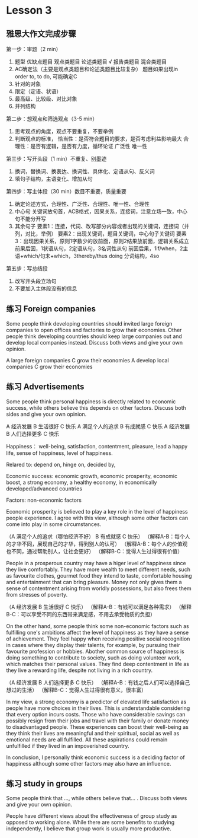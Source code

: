 # Lesson 3 

## 雅思大作文完成步骤

第一步：审题（2 min）
1. 题型
   优缺点题目
   观点类题目
   论述类题目 √
   报告类题目
   混合类题目
2. AC确定法（主要是观点类题目和论述类题目比较复杂）
   题目如果出现in order to, to do, 可能确定C
3. 针对的对象
4. 限定（定语、状语）
5. 最高级、比较级、对比对象
6. 并列结构

第二步：想观点和筛选观点（3-5 min）
1. 思考观点的角度，观点不要重复，不要举例
2. 判断观点的标准，
   恰当性：是否符合题目的要求，是否考虑利益影响最大
   合理性：是否有逻辑，是否有力度，循环论证
   广泛性
   唯一性

第三步：写开头段（1 min）不重复、别墨迹
1. 换词，替换词、换表达、换词性、具体化、定语从句、反义词
2. 填句子结构，主语变化、增加从句

第四步：写主体段（30 min）数目不重要，质量重要
1. 确定论述方式，合理性、广泛性、合理性、唯一性、合理性
2. 中心句
   关键词放句首，ACB格式，因果关系，连接词，注意立场一致，中心句不能分开写
3. 其余句子
   要素1：连接，代词、改写部分内容或者出现的关键词，连接词（并列，对比，举例）
   要素2：出现关键词，题目关键词，中心句子关键词
   要素3：出现因果关系，原则1字数少的放前面，原则2结果放前面，逻辑关系成立
   前果后因，1状语从句，2定语从句，3名词性从句
   前因后果，1if/when，2主语+which/句末+which，3thereby/thus doing 分词结构，4so

第五步：写总结段
1. 改写开头段立场句
2. 不要加入主体段没有的信息


## 练习 Foreign companies

Some people think developing countries should invited large foreign companies to open offices and factories to grow their economies. Other people think developing countries should keep large companies out and develop local companies instead. Discuss both views and give your own opinion.


A large foreign companies C grow their economies
A develop local companies C grow their economies


## 练习 Advertisements

Some people think personal happiness is directly related to economic success, while others believe this depends on other factors. Discuss both sides and give your own opinion. 

A 经济发展  B 生活很好  C 快乐
A 满足个人的追求  B 有成就感  C 快乐
A 经济发展  B 人们选择更多  C 快乐

Happiness： well-being, satisfaction, contentment, pleasure, lead a happy life, sense of happiness, level of happiness.

Relared to: depend on, hinge on, decided by, 

Economic success: economic growth, economic prosperity, economic boost, a strong economy, a healthy economy, in economically developed/advanced countries

Factors: non-economic factors

Economic prosperity is believed to play a key role in the level of happiness people experience. I agree with this view, although some other factors can come into play in some circumstances. 

（A 满足个人的追求（哪怕经济不好）  B 有成就感  C 快乐）
（解释A-B：每个人的才华不同，展现自己的才华，得到别人的认可）
（解释A-B：每个人的价值观也不同，通过帮助别人，让社会更好）
（解释B-C：觉得人生过得很有价值）

People in a prosperous country may have a higer level of happiness since they live comfortably. They have more wealth to meet different needs, such as favourite clothes, gourmet food they intend to taste, comfortable housing and entertainment that can bring pleasure. Money not only gives them a sense of contentment arising from worldly possessions, but also frees them from stresses of poverty.

（A 经济发展  B 生活很好  C 快乐）
（解释A-B：有钱可以满足各种需求）
（解释B-C：可以享受不同的东西带来满足感，不用去承受物质的负担）

On the other hand, some people think some non-economic factors such as fulfilling one's ambitions affect the level of happiness as they have a sense of achievement. They feel happy when receiving positive social recognition in cases where they display their talents, for example, by pursuing their favourite profession or hobbies. Abother common source of happiness is doing something to contribute to society, such as doing volunteer work, which matches their personal values. They find deep contentment in life as they live a rewarding life, despite not living in a rich country. 

（A 经济发展  B 人们选择更多  C 快乐）
（解释A-B：有钱之后人们可以选择自己想过的生活）
（解释B-C：觉得人生过得很有意义，很丰富）

In my view, a strong economy is a predictor of elevated life satisfaction as people have more choices in their lives. This is understandable considering that every option incurs costs. Those who have considerable savings can possibly resign from their jobs and travel with their family or donate money to disadvantaged people. These experiences can boost their well-being as they think their lives are meaningful and their spiritual, social as well as emotional needs are all fulfilled. All these aspirations could remain unfulfilled if they lived in an impoverished country.

In conclusion, I personally think economic success is a deciding factor of happiness although some other factors may also have an influence.


## 练习 study in groups

Some people think that ..., while others believe that... . Discuss both views and give your own opinion.

People have different views about the effectiveness of group study as opposed to working alone. While there are some benefits to studying independently, I believe that group work is usually more productive.


